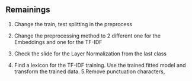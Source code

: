 ## Remainings

1. Change the train, test splitting in the preprocess
2. Change the preprocessing method to 2 different one for the 
   Embeddings and one for the TF-IDF
   
3. Check the slide for the Layer Normalization from the last 
class
4. Find a lexicon for the TF-IDF training. Use the trained fitted model and transform the trained data.
5.Remove punctuation characters,
